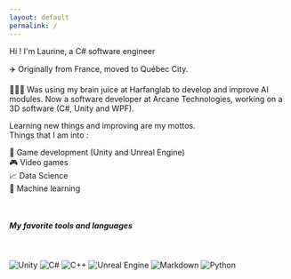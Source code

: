 ```yaml
---
layout: default
permalink: /
---
```



<div class="row justify-content-center align-items-center p-4">
<div class="col-lg-4 col-md-6 text-center mt-4">

<div id="catch_phrase">
<p class="wow animated slideInUp" data-wow-delay=".15s"> Hi ! I'm Laurine, a C# software engineer</p>
</div>
</div>
</div>

✈️ Originally from France, moved to Québec City.

🙋🏻‍♀️ Was using my brain juice at Harfanglab to develop and improve AI modules. Now a software developer at Arcane Technologies, working on a 3D software (C#, Unity and WPF).

Learning new things and improving are my mottos.\
Things that I am into :

🔧 Game development (Unity and Unreal Engine)\
🎮 Video games\
📈 Data Science\
🧠 Machine learning

<br/>

##### My favorite tools and languages

<br/>

![Unity](https://img.shields.io/badge/unity-%23000000.svg?style=for-the-badge&logo=unity&logoColor=white)
![C#](https://img.shields.io/badge/c%23-%23239120.svg?style=for-the-badge&logo=c-sharp&logoColor=white)
![C++](https://img.shields.io/badge/c++-%2300599C.svg?style=for-the-badge&logo=c%2B%2B&logoColor=white)
![Unreal Engine](https://img.shields.io/badge/unrealengine-%23313131.svg?style=for-the-badge&logo=unrealengine&logoColor=white)
![Markdown](https://img.shields.io/badge/markdown-%23000000.svg?style=for-the-badge&logo=markdown&logoColor=white)
![Python](https://img.shields.io/badge/python-3670A0?style=for-the-badge&logo=python&logoColor=ffdd54)
